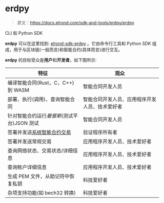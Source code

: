 # erdpy

> 原文：<https://docs.elrond.com/sdk-and-tools/erdpy/erdpy>

 CLI 和 Python SDK

**erdpy** 可以在这里找到: [elrond-sdk-erdpy](https://github.com/ElrondNetwork/elrond-sdk-erdpy) 。它由命令行工具和 Python SDK 组成，用于与区块链(一般而言)和智能合约(具体而言)进行交互。

**erdpy** 的目标受众是**用户**和**开发者**，如下图所示:

| 特征 | 观众 |
| --- | --- |
| 编译智能合同(Rust，C，C++)到 WASM | 智能合同开发人员 |
| 部署、执行(调用)、查询智能合同 | 智能合同开发人员、应用程序开发人员、技术爱好者 |
| 针对智能合约运行*曼督斯*(测试平台)JSON 测试 | 智能合同开发人员 |
| 签署并发送[系统智能合约交易](/validators/staking/staking-smart-contract) | 验证程序所有者 |
| 签署并发送常规交易 | 应用程序开发人员、技术爱好者 |
| 查询网络状态、交易状态/详细信息 | 应用程序开发人员、技术爱好者 |
| 查询帐户详细信息 | 应用程序开发人员、技术爱好者 |
| 生成 PEM 文件，从助记符中恢复私钥 | 科技爱好者 |
| 杂项支持功能(如 bech32 转换) | 科技爱好者 |